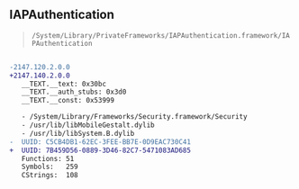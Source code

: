## IAPAuthentication

> `/System/Library/PrivateFrameworks/IAPAuthentication.framework/IAPAuthentication`

```diff

-2147.120.2.0.0
+2147.140.2.0.0
   __TEXT.__text: 0x30bc
   __TEXT.__auth_stubs: 0x3d0
   __TEXT.__const: 0x53999

   - /System/Library/Frameworks/Security.framework/Security
   - /usr/lib/libMobileGestalt.dylib
   - /usr/lib/libSystem.B.dylib
-  UUID: C5CB4DB1-62EC-3FEE-BB7E-0D9EAC730C41
+  UUID: 7B459D56-0889-3D46-82C7-5471083AD685
   Functions: 51
   Symbols:   259
   CStrings:  108

```

